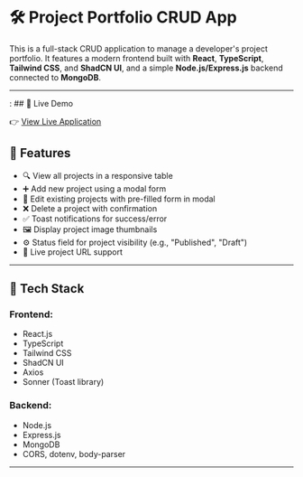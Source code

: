 # 🛠️ Project Portfolio CRUD App

This is a full-stack CRUD application to manage a developer's project portfolio. It features a modern frontend built with **React**, **TypeScript**, **Tailwind CSS**, and **ShadCN UI**, and a simple **Node.js/Express.js** backend connected to **MongoDB**.

---
: ## 🔗 Live Demo

👉 [View Live Application](https://crud-application-server-mfdl.vercel.app/)
## 🚀 Features

- 🔍 View all projects in a responsive table
- ➕ Add new project using a modal form
- 📝 Edit existing projects with pre-filled form in modal
- ❌ Delete a project with confirmation
- ✅ Toast notifications for success/error
- 🖼️ Display project image thumbnails
- ⚙️ Status field for project visibility (e.g., "Published", "Draft")
- 🔄 Live project URL support

---

## 🧱 Tech Stack

### Frontend:
- React.js
- TypeScript
- Tailwind CSS
- ShadCN UI
- Axios
- Sonner (Toast library)

### Backend:
- Node.js
- Express.js
- MongoDB
- CORS, dotenv, body-parser

---


